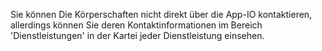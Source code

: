 Sie können Die Körperschaften nicht direkt über die App-IO kontaktieren, allerdings können Sie deren Kontaktinformationen im Bereich 'Dienstleistungen' in der Kartei jeder Dienstleistung einsehen.